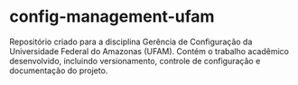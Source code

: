 # config-management-ufam
Repositório criado para a disciplina Gerência de Configuração da Universidade Federal do Amazonas (UFAM). Contém o trabalho acadêmico desenvolvido, incluindo versionamento, controle de configuração e documentação do projeto.

